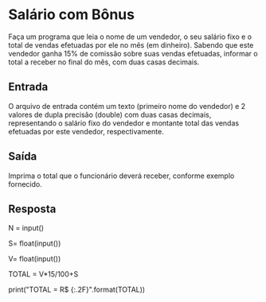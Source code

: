 # Salário com Bônus

Faça um programa que leia o nome de um vendedor, o seu salário fixo e o total de vendas efetuadas por ele no mês (em dinheiro). Sabendo que este vendedor ganha 15% de comissão sobre suas vendas efetuadas, informar o total a receber no final do mês, com duas casas decimais.

## Entrada

O arquivo de entrada contém um texto (primeiro nome do vendedor) e 2 valores de dupla precisão (double) com duas casas decimais, representando o salário fixo do vendedor e montante total das vendas efetuadas por este vendedor, respectivamente.

## Saída

Imprima o total que o funcionário deverá receber, conforme exemplo fornecido.

## Resposta

N = input()

S= float(input())

V= float(input())

TOTAL = V*15/100+S

print("TOTAL = R$ {:.2F}".format(TOTAL))
